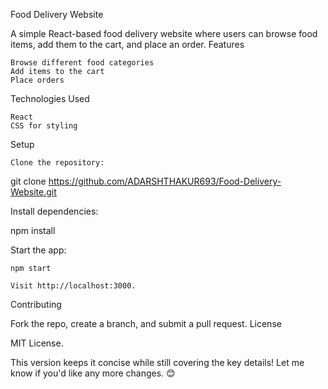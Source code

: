 Food Delivery Website

A simple React-based food delivery website where users can browse food items, add them to the cart, and place an order.
Features

    Browse different food categories
    Add items to the cart
    Place orders

Technologies Used

    React
    CSS for styling

Setup

    Clone the repository:

git clone https://github.com/ADARSHTHAKUR693/Food-Delivery-Website.git

Install dependencies:

npm install

Start the app:

    npm start

    Visit http://localhost:3000.


Contributing

Fork the repo, create a branch, and submit a pull request.
License

MIT License.

This version keeps it concise while still covering the key details! Let me know if you'd like any more changes. 😊
